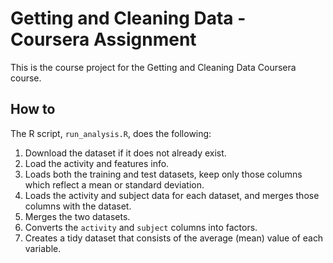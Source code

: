 # Getting and Cleaning Data - Coursera Assignment

This is the course project for the Getting and Cleaning Data Coursera course.

## How to
The R script, `run_analysis.R`, does the following:

1. Download the dataset if it does not already exist.
2. Load the activity and features info.
3. Loads both the training and test datasets, keep only those columns which
   reflect a mean or standard deviation.
4. Loads the activity and subject data for each dataset, and merges those
   columns with the dataset.
5. Merges the two datasets.
6. Converts the `activity` and `subject` columns into factors.
7. Creates a tidy dataset that consists of the average (mean) value of each
   variable.